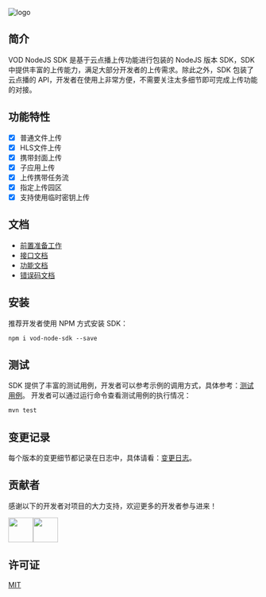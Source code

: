 ![logo](https://main.qcloudimg.com/raw/ea5679338efda025395df7ea67520158.jpg)
## 简介
VOD NodeJS SDK 是基于云点播上传功能进行包装的 NodeJS 版本 SDK，SDK 中提供丰富的上传能力，满足大部分开发者的上传需求。除此之外，SDK 包装了云点播的 API，开发者在使用上非常方便，不需要关注太多细节即可完成上传功能的对接。

## 功能特性
* [x] 普通文件上传
* [x] HLS文件上传
* [x] 携带封面上传
* [x] 子应用上传
* [x] 上传携带任务流
* [x] 指定上传园区
* [x] 支持使用临时密钥上传

## 文档
- [前置准备工作](https://cloud.tencent.com/document/product/266/9759#.E5.89.8D.E6.8F.90.E6.9D.A1.E4.BB.B6)
- [接口文档](https://cloud.tencent.com/document/product/266/32320#.E6.8E.A5.E5.8F.A3.E6.8F.8F.E8.BF.B0)
- [功能文档](https://cloud.tencent.com/document/product/266/32320#.E7.AE.80.E5.8D.95.E8.A7.86.E9.A2.91.E4.B8.8A.E4.BC.A0)
- [错误码文档](https://cloud.tencent.com/document/product/266/32320#.E9.94.99.E8.AF.AF.E7.A0.81.E8.A1.A8)

## 安装
推荐开发者使用 NPM 方式安装 SDK：
```xml
npm i vod-node-sdk --save
```

## 测试
SDK 提供了丰富的测试用例，开发者可以参考示例的调用方式，具体参考：[测试用例](https://github.com/tencentyun/vod-node-sdk/blob/master/test/test_upload.js)。
开发者可以通过运行命令查看测试用例的执行情况：
```xml
mvn test
```

## 变更记录
每个版本的变更细节都记录在日志中，具体请看：[变更日志](https://github.com/tencentyun/vod-node-sdk/releases)。

## 贡献者
感谢以下的开发者对项目的大力支持，欢迎更多的开发者参与进来！

<a href="https://github.com/xujianguo"><img width=50 height=50 src="https://avatars1.githubusercontent.com/u/7297536?s=60&v=4" /></a><a href="https://github.com/soulhdb"><img width=50 height=50 src="https://avatars3.githubusercontent.com/u/5770953?s=60&v=4" /></a>

## 许可证
[MIT](https://github.com/tencentyun/vod-node-sdk/blob/master/LICENSE)
